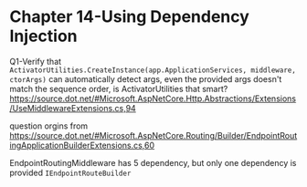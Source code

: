 Chapter 14-Using Dependency Injection
==============================

Q1-Verify that `ActivatorUtilities.CreateInstance(app.ApplicationServices, middleware, ctorArgs)` can automatically detect args, even the provided args  doesn't match the sequence order, is ActivatorUtilities that smart?
https://source.dot.net/#Microsoft.AspNetCore.Http.Abstractions/Extensions/UseMiddlewareExtensions.cs,94

question orgins from 
https://source.dot.net/#Microsoft.AspNetCore.Routing/Builder/EndpointRoutingApplicationBuilderExtensions.cs,60

 EndpointRoutingMiddleware has 5 dependency, but only one dependency is provided `IEndpointRouteBuilder`


















<!-- <div class="alert alert-info p-1" role="alert">
    
</div> -->

<!-- ![alt text](./zImages/17-6.png "Title") -->

<!-- <code>&lt;T&gt;</code> -->

<!-- <div class="alert alert-info pt-2 pb-0" role="alert">
    <ul class="pl-1">
      <li></li>
      <li></li>
    </ul>  
</div> -->

<!-- <ul>
  <li><b></b></li>
  <li><b></b></li>
  <li><b></b></li>
  <li><b></b></li>
</ul>  -->

<!-- <span style="color:red">hurt</span> -->

<style type="text/css">
.markdown-body {
  max-width: 1800px;
  margin-left: auto;
  margin-right: auto;
}
</style>

<link rel="stylesheet" href="./zCSS/bootstrap.min.css">
<script src="./zCSS/jquery-3.3.1.slim.min.js"></script>
<script src="./zCSS/popper.min.js"></script>
<script src="./zCSS/bootstrap.min.js"></script>